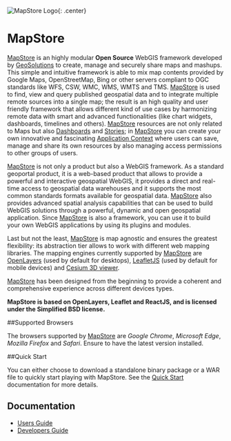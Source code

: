 ![MapStore Logo](https://github.com/geosolutions-it/MapStore2/blob/master/MapStore2.png?raw=true){: .center}

# MapStore
[MapStore](https://mapstore.geosolutionsgroup.com/mapstore/#/) is an highly modular **Open Source** WebGIS framework developed by [GeoSolutions](https://www.geo-solutions.it/) to create, manage and securely 
share maps and mashups. This simple and intuitive framework is able to mix map contents provided by Google Maps, OpenStreetMap, 
Bing or other servers compliant to OGC standards like WFS, CSW, WMC, WMS, WMTS and TMS. 
[MapStore](https://mapstore.geosolutionsgroup.com/mapstore/#/) is used to find, view and query published geospatial data and to integrate multiple remote sources into a single map; the result is
an high quality and user friendly framework that allows different kind of use cases by harmonizing remote data with smart and advanced 
functionalities (like chart widgets, dashboards, timelines and others).
[MapStore](https://mapstore.geosolutionsgroup.com/mapstore/#/) resources are not only related to Maps but also [Dashboards](https://mapstore.readthedocs.io/en/latest/user-guide/exploring-dashboards/) and [Stories](https://mapstore.readthedocs.io/en/latest/user-guide/exploring-stories/); in [MapStore](https://mapstore.geosolutionsgroup.com/mapstore/#/) you can create your own innovative and fascinating 
[Application Context](https://mapstore.readthedocs.io/en/latest/user-guide/managing-contexts/) where users can save, manage and share its own resources by also managing access permissions to other groups of users.

[MapStore](https://mapstore.geosolutionsgroup.com/mapstore/#/) is not only a product but also a WebGIS framework. As a standard geoportal product, it is a web-based product that allows to provide a powerful and interactive geospatial WebGIS, it provides a direct and real-time access to geospatial data warehouses and it supports the most common  standards formats available for geospatial data. 
[MapStore](https://mapstore.geosolutionsgroup.com/mapstore/#/) also provides advanced spatial analysis capabilities that can be used to build WebGIS solutions through a powerful, dynamic and open 
geospatial application. Since [MapStore](https://mapstore.geosolutionsgroup.com/mapstore/#/) is also a framework, you can use it to build your own WebGIS applications by using its plugins and modules.

Last but not the least, [MapStore](https://mapstore.geosolutionsgroup.com/mapstore/#/) is map agnostic and ensures the greatest flexibility: its abstraction tier allows to work with different web mapping libraries.
The mapping engines currently supported by [MapStore](https://mapstore.geosolutionsgroup.com/mapstore/#/) are [OpenLayers](https://openlayers.org/) (used by default for desktops), [LeafletJS](https://leafletjs.com/) (used by default for mobile devices) and [Cesium 3D viewer](https://cesiumjs.org/).

[MapStore](https://mapstore.geosolutionsgroup.com/mapstore/#/) has been designed from the beginning to provide a coherent and comprehensive experience across different devices types.

**MapStore  is based on OpenLayers, Leaflet and ReactJS, and is licensed under the Simplified BSD license.**

##Supported Browsers

The browsers supported by [MapStore](https://mapstore.geosolutionsgroup.com/mapstore/#/) are *Google Chrome*, *Microsoft Edge*, *Mozilla Firefox* and *Safari*. Ensure to have the latest version installed. 

##Quick Start

You can either choose to download a standalone binary package or a WAR file to quickly start playing with MapStore. See the [Quick Start](quick-start/) documentation for more details.

## Documentation
 * [Users Guide](user-guide/home-page/)
 * [Developers Guide](developer-guide/)
